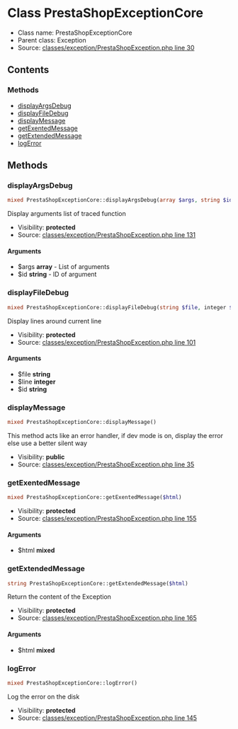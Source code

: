 Class PrestaShopExceptionCore
=====================





* Class name: PrestaShopExceptionCore
* Parent class: Exception
* Source: [classes/exception/PrestaShopException.php line 30](https://github.com/PrestaShop/PrestaShop/blob/1.6.1.2/classes/exception/PrestaShopException.php#L30)


Contents
--------



### Methods

* [displayArgsDebug](#method-displayArgsDebug)
* [displayFileDebug](#method-displayFileDebug)
* [displayMessage](#method-displayMessage)
* [getExentedMessage](#method-getExentedMessage)
* [getExtendedMessage](#method-getExtendedMessage)
* [logError](#method-logError)






Methods
-------


### <a name="method-displayArgsDebug"></a>displayArgsDebug

```php
mixed PrestaShopExceptionCore::displayArgsDebug(array $args, string $id)
```

Display arguments list of traced function



* Visibility: **protected**
* Source: [classes/exception/PrestaShopException.php line 131](https://github.com/PrestaShop/PrestaShop/blob/1.6.1.2/classes/exception/PrestaShopException.php#L131)


#### Arguments
* $args **array** - List of arguments
* $id **string** - ID of argument



### <a name="method-displayFileDebug"></a>displayFileDebug

```php
mixed PrestaShopExceptionCore::displayFileDebug(string $file, integer $line, string $id)
```

Display lines around current line



* Visibility: **protected**
* Source: [classes/exception/PrestaShopException.php line 101](https://github.com/PrestaShop/PrestaShop/blob/1.6.1.2/classes/exception/PrestaShopException.php#L101)


#### Arguments
* $file **string**
* $line **integer**
* $id **string**



### <a name="method-displayMessage"></a>displayMessage

```php
mixed PrestaShopExceptionCore::displayMessage()
```

This method acts like an error handler, if dev mode is on, display the error else use a better silent way



* Visibility: **public**
* Source: [classes/exception/PrestaShopException.php line 35](https://github.com/PrestaShop/PrestaShop/blob/1.6.1.2/classes/exception/PrestaShopException.php#L35)




### <a name="method-getExentedMessage"></a>getExentedMessage

```php
mixed PrestaShopExceptionCore::getExentedMessage($html)
```





* Visibility: **protected**
* Source: [classes/exception/PrestaShopException.php line 155](https://github.com/PrestaShop/PrestaShop/blob/1.6.1.2/classes/exception/PrestaShopException.php#L155)


#### Arguments
* $html **mixed**



### <a name="method-getExtendedMessage"></a>getExtendedMessage

```php
string PrestaShopExceptionCore::getExtendedMessage($html)
```

Return the content of the Exception



* Visibility: **protected**
* Source: [classes/exception/PrestaShopException.php line 165](https://github.com/PrestaShop/PrestaShop/blob/1.6.1.2/classes/exception/PrestaShopException.php#L165)


#### Arguments
* $html **mixed**



### <a name="method-logError"></a>logError

```php
mixed PrestaShopExceptionCore::logError()
```

Log the error on the disk



* Visibility: **protected**
* Source: [classes/exception/PrestaShopException.php line 145](https://github.com/PrestaShop/PrestaShop/blob/1.6.1.2/classes/exception/PrestaShopException.php#L145)



